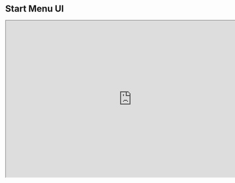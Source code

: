 # Start Menu UI

<p><iframe title="YouTube video player" src="https://www.youtube.com/embed/aser96P55yU?si=-jkbLZPYZ6lWEZiS" width="800" height="500" allowfullscreen="allowfullscreen" allow="accelerometer; autoplay; clipboard-write; encrypted-media; gyroscope; picture-in-picture; web-share"></iframe></p>